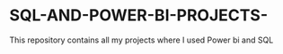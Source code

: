 # SQL-AND-POWER-BI-PROJECTS-
This repository contains all my projects where I used Power bi and SQL
